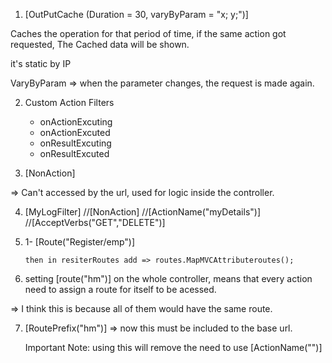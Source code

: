 ﻿
1. [OutPutCache (Duration = 30, varyByParam = "x; y;")]

Caches the operation for that period of time, if the same action got requested,
The Cached data will be shown. 

it's static by IP

VaryByParam => when the parameter changes, the request is made again. 


2. Custom Action Filters 
	
	- onActionExcuting
	- onActionExcuted
	- onResultExcuting
	- onResultExcuted

3. [NonAction]

=> Can't accessed by the url, used for logic inside the controller.

4.  [MyLogFilter]
        //[NonAction]
        //[ActionName("myDetails")]
        //[AcceptVerbs("GET","DELETE")]

5.  1- [Route("Register/emp")]

		then in resiterRoutes add => routes.MapMVCAttributeroutes();

6. setting [route("hm")] on the whole controller, 
means that every action need to assign a route for itself to be acessed.

=> I think this is because all of them would have the same route. 

7. [RoutePrefix("hm")] => now this must be included to the base url.

	Important Note: using this will remove the need to use [ActionName("")]